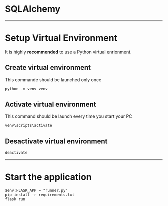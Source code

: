 # SQLAlchemy

---

# Setup Virtual Environment

It is highly **recommended** to use a Python virtual enrionment.

## Create virtual environment

This commande should be launched only once

```python
python -m venv venv
```

## Activate virtual environment

This command should be launch every time you start your PC

```bash
venv\scripts\activate
```

## Desactivate virtual environment

```
deactivate
```

---

# Start the application

```
$env:FLASK_APP = "runner.py"
pip install -r requirements.txt
flask run
```
